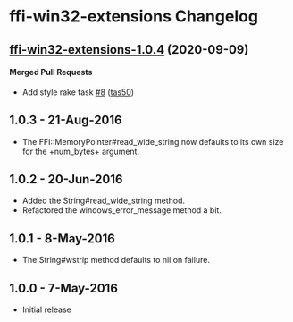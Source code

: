 <!-- usage documentation: http://expeditor-docs.es.chef.io/configuration/changelog/ -->

# ffi-win32-extensions Changelog
<!-- latest_release -->
<!-- latest_release -->
<!-- release_rollup -->
<!-- release_rollup -->
<!-- latest_stable_release -->
## [ffi-win32-extensions-1.0.4](https://github.com/chef/ffi-win32-extensions/tree/ffi-win32-extensions-1.0.4) (2020-09-09)

#### Merged Pull Requests
- Add style rake task [#8](https://github.com/chef/ffi-win32-extensions/pull/8) ([tas50](https://github.com/tas50))
<!-- latest_stable_release -->

## 1.0.3 - 21-Aug-2016

* The FFI::MemoryPointer#read_wide_string now defaults to its own size
  for the +num_bytes+ argument.

## 1.0.2 - 20-Jun-2016
* Added the String#read_wide_string method.
* Refactored the windows_error_message method a bit.

## 1.0.1 - 8-May-2016
* The String#wstrip method defaults to nil on failure.

## 1.0.0 - 7-May-2016
* Initial release
